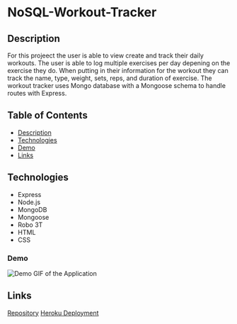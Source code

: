 # NoSQL-Workout-Tracker

## Description 

 For this projeect the user is able to view create and track their daily workouts. The user is able to log multiple exercises per day depening on the exercise they do. When putting in their information for the workout they can track the name, type, weight, sets, reps, and duration of exercise. The workout tracker uses Mongo database with a Mongoose schema to handle routes with Express.

## Table of Contents 

* [Description](#description)
* [Technologies](#technologies)
* [Demo](#demo)
* [Links](#links)

## Technologies
* Express
* Node.js
* MongoDB
* Mongoose
* Robo 3T
* HTML
* CSS


### Demo     
![Demo GIF of the Application](./assets/TechBlog.gif) 

## Links
[Repository](https://github.com/princessmoss/NoSQL-Workout-Tracker)
[Heroku Deployment](https://shrouded-wildwood-20742.herokuapp.com/)








